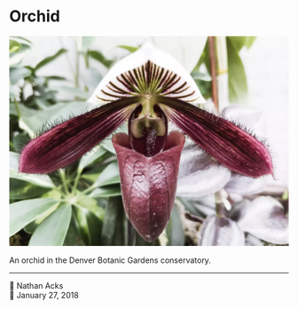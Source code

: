 # Orchid

![A white and deep purple, pitcher-shaped orchid flower](assets/2018-01-27-orchid.webp)

An orchid in the Denver Botanic Gardens conservatory.

- - - -

<span aria-hidden="true">👤</span> Nathan Acks  
<span aria-hidden="true">📅</span> January 27, 2018
